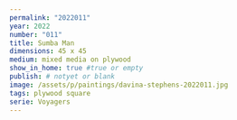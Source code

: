 ```yaml
---
permalink: "2022011"
year: 2022
number: "011"
title: Sumba Man
dimensions: 45 x 45
medium: mixed media on plywood
show_in_home: true #true or empty
publish: # notyet or blank
image: /assets/p/paintings/davina-stephens-2022011.jpg
tags: plywood square
serie: Voyagers
---
```

